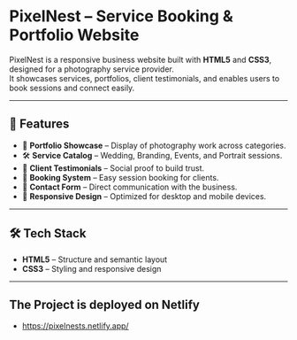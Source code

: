 # PixelNest – Service Booking & Portfolio Website  

PixelNest is a responsive business website built with **HTML5** and **CSS3**, designed for a photography service provider.  
It showcases services, portfolios, client testimonials, and enables users to book sessions and connect easily.  

---

## 🚀 Features  
- 📸 **Portfolio Showcase** – Display of photography work across categories.  
- 🛠️ **Service Catalog** – Wedding, Branding, Events, and Portrait sessions.  
- 📝 **Client Testimonials** – Social proof to build trust.  
- 📅 **Booking System** – Easy session booking for clients.  
- 📩 **Contact Form** – Direct communication with the business.  
- 📱 **Responsive Design** – Optimized for desktop and mobile devices.  

---

## 🛠️ Tech Stack  
- **HTML5** – Structure and semantic layout  
- **CSS3** – Styling and responsive design  

---
## The Project is deployed on Netlify 
 - https://pixelnests.netlify.app/
